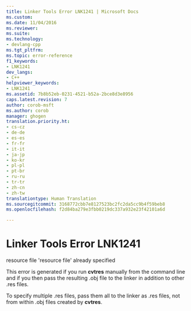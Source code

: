 ```yaml
---
title: Linker Tools Error LNK1241 | Microsoft Docs
ms.custom: 
ms.date: 11/04/2016
ms.reviewer: 
ms.suite: 
ms.technology:
- devlang-cpp
ms.tgt_pltfrm: 
ms.topic: error-reference
f1_keywords:
- LNK1241
dev_langs:
- C++
helpviewer_keywords:
- LNK1241
ms.assetid: 7b8b52eb-0231-4521-b52a-2bce8d3e8956
caps.latest.revision: 7
author: corob-msft
ms.author: corob
manager: ghogen
translation.priority.ht:
- cs-cz
- de-de
- es-es
- fr-fr
- it-it
- ja-jp
- ko-kr
- pl-pl
- pt-br
- ru-ru
- tr-tr
- zh-cn
- zh-tw
translationtype: Human Translation
ms.sourcegitcommit: 3168772cbb7e8127523bc2fc2da5cc9b4f59beb8
ms.openlocfilehash: f2d84ba279e3fbb0219dc337a932e23f42101a6d

---
```

# Linker Tools Error LNK1241
resource file 'resource file' already specified  
  
 This error is generated if you run **cvtres** manually from the command line and if you then pass the resulting .obj file to the linker in addition to other .res files.  
  
 To specify multiple .res files, pass them all to the linker as .res files, not from within .obj files created by **cvtres**.


<!--HONumber=Jan17_HO1-->


